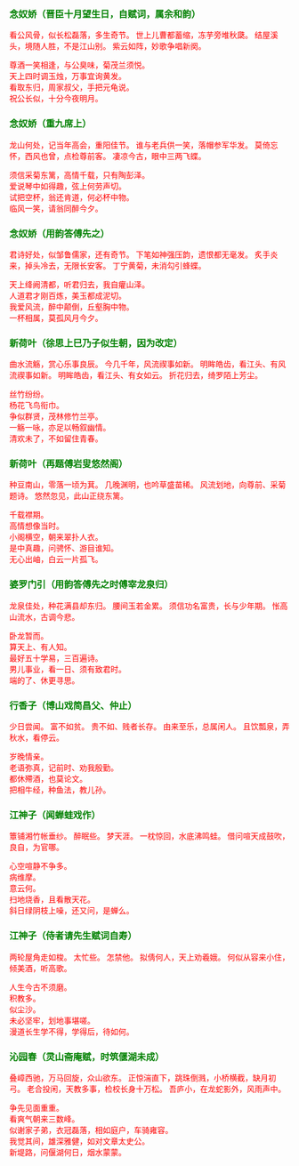 <style type="text/css">
    .markdown-body{text-align: left;}
    h3{color:green}
    article{font-family:"楷体";color:red}
</style>

### 念奴娇（晋臣十月望生日，自赋词，属余和韵）
<article>
看公风骨，似长松磊落，多生奇节。  
世上儿曹都蓄缩，冻芋旁堆秋瓞。  
结屋溪头，境随人胜，不是江山别。  
紫云如阵，妙歌争唱新阕。  

尊酒一笑相逢，与公臭味，菊茂兰须悦。  
天上四时调玉烛，万事宜询黄发。  
看取东归，周家叔父，手把元龟说。  
祝公长似，十分今夜明月。  
</article>

### 念奴娇（重九席上）
<article>
龙山何处，记当年高会，重阳佳节。  
谁与老兵供一笑，落帽参军华发。  
莫倚忘怀，西风也曾，点检尊前客。  
凄凉今古，眼中三两飞蝶。  

须信采菊东篱，高情千载，只有陶彭泽。  
爱说琴中如得趣，弦上何劳声切。  
试把空杯，翁还肯道，何必杯中物。  
临风一笑，请翁同醉今夕。  
</article>

### 念奴娇（用韵答傅先之）
<article>
君诗好处，似邹鲁儒家，还有奇节。  
下笔如神强压韵，遗恨都无毫发。  
炙手炎来，掉头冷去，无限长安客。  
丁宁黄菊，未消勾引蜂蝶。  

天上绛阙清都，听君归去，我自癯山泽。  
人道君才刚百炼，美玉都成泥切。  
我爱风流，醉中颠倒，丘壑胸中物。  
一杯相属，莫孤风月今夕。  
</article>

### 新荷叶（徐思上巳乃子似生朝，因为改定）
<article>
曲水流觞，赏心乐事良辰。  
今几千年，风流禊事如新。  
明眸皓齿，看江头、有风流禊事如新。  
明眸皓齿，看江头、有女如云。  
折花归去，绮罗陌上芳尘。

丝竹纷纷。  
杨花飞鸟衔巾。  
争似群贤，茂林修竹兰亭。  
一觞一咏，亦足以畅叙幽情。  
清欢未了，不如留住青春。  
</article>

### 新荷叶（再题傅岩叟悠然阁）
<article>
种豆南山，零落一顷为萁。  
几晚渊明，也吟草盛苗稀。  
风流划地，向尊前、采菊题诗。  
悠然忽见，此山正绕东篱。  

千载襟期。  
高情想像当时。  
小阁横空，朝来翠扑人衣。  
是中真趣，问骋怀、游目谁知。  
无心出岫，白云一片孤飞。  
</article>

### 婆罗门引（用韵答傅先之时傅宰龙泉归）
<article>
龙泉佳处，种花满县却东归。  
腰间玉若金累。  
须信功名富贵，长与少年期。  
怅高山流水，古调今悲。  

卧龙暂而。  
算天上、有人知。  
最好五十学易，三百遍诗。  
男儿事业，看一日、须有致君时。  
端的了、休更寻思。  
</article>

### 行香子（博山戏简昌父、仲止）
<article>
少日尝闻。  
富不如贫。  
贵不如、贱者长存。  
由来至乐，总属闲人。  
且饮瓢泉，弄秋水，看停云。  

岁晚情亲。  
老语弥真，记前时、劝我殷勤。  
都休殢酒，也莫论文。  
把相牛经，种鱼法，教儿孙。  
</article>

### 江神子（闻蝉蛙戏作）
<article>
簟铺湘竹帐垂纱。  
醉眠些。  
梦天涯。  
一枕惊回，水底沸鸣蛙。  
借问喧天成鼓吹，良自，为官哪。  

心空喧静不争多。  
病维摩。  
意云何。  
扫地烧香，且看散天花。  
斜日绿阴枝上噪，还又问，是蝉么。  
</article>

### 江神子（侍者请先生赋词自寿）
<article>
两轮屋角走如梭。  
太忙些。  
怎禁他。  
拟倩何人，天上劝羲娥。  
何似从容来小住，倾美酒，听高歌。  

人生今古不须磨。  
积教多。  
似尘沙。  
未必坚牢，划地事堪嗟。  
漫道长生学不得，学得后，待如何。  
</article>

### 沁园春（灵山斋庵赋，时筑偃湖未成）
<article>
叠嶂西驰，万马回旋，众山欲东。  
正惊湍直下，跳珠倒溅，小桥横截，缺月初弓。  
老合投闲，天教多事，检校长身十万松。  
吾庐小，在龙蛇影外，风雨声中。  

争先见面重重。  
看爽气朝来三数峰。  
似谢家子弟，衣冠磊落，相如庭户，车骑雍容。  
我觉其间，雄深雅健，如对文章太史公。  
新堤路，问偃湖何日，烟水蒙蒙。  
</article>

